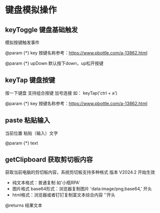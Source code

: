 # 键盘模拟操作

## keyToggle 键盘基础触发

模拟按键触发事件

@param {*} key 按键名称参考：https://www.pbottle.com/a-13862.html

@param {*} upDown 默认按下down，up松开按键


## keyTap 键盘按键

按一下键盘 支持组合按键 加号连接 如： keyTap('ctrl + a')

@param {*} key 按键名称参考：https://www.pbottle.com/a-13862.html


## paste 粘贴输入

当前位置 粘贴（输入）文字

@param {*} text


##  getClipboard 获取剪切板内容

获取当前电脑的剪切板内容，系统剪切板支持多种格式 版本 V2024.2 开始生效
- 纯文本格式：普通复制 如'小瓶RPA'
- 图片格式 base64形式：浏览器复制图片 'data:image/png;base64,' 开头
- html格式：浏览器或者钉钉复制富文本综合内容 ''开头

@returns 结果文本